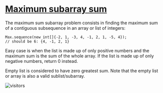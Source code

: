 # [Maximum subarray sum](https://www.codewars.com/kata/maximum-subarray-sum "https://www.codewars.com/kata/54521e9ec8e60bc4de000d6c")

The maximum sum subarray problem consists in finding the maximum sum of a contiguous subsequence in an array or list of integers:

```
Max.sequence(new int[]{-2, 1, -3, 4, -1, 2, 1, -5, 4});
// should be 6: {4, -1, 2, 1}
```

Easy case is when the list is made up of only positive numbers and the maximum sum is the sum of the whole array. If the list is made up of only negative numbers, return 0 instead.

Empty list is considered to have zero greatest sum. Note that the empty list or array is also a valid sublist/subarray.



![visitors](https://visitor-badge.laobi.icu/badge?page_id=magicdude4eva.magicdude4eva)

